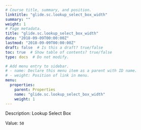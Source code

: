 ```yaml
---
# Course title, summary, and position.
linktitle: "glide.sc.lookup_select_box_width"
summary: ""
weight: 1
# Page metadata.
title: "glide.sc.lookup_select_box_width"
date: "2018-09-09T00:00:00Z"
lastmod: "2018-09-09T00:00:00Z"
draft: false  # Is this a draft? true/false
toc: true  # Show table of contents? true/false
type: docs  # Do not modify.

# Add menu entry to sidebar.
# - name: Declare this menu item as a parent with ID name.
# - weight: Position of link in menu.
menu:
  properties:
    parent: Properties
    name: "glide.sc.lookup_select_box_width"
    weight: 1
---
```


Description: Lookup Select Box


Value: `50`